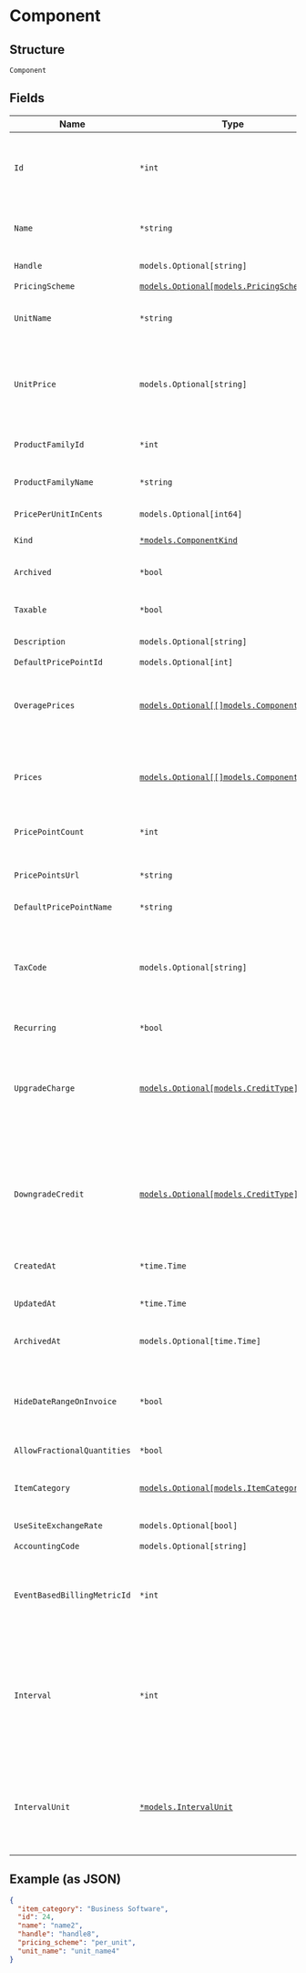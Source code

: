 
# Component

## Structure

`Component`

## Fields

| Name | Type | Tags | Description |
|  --- | --- | --- | --- |
| `Id` | `*int` | Optional | The unique ID assigned to the component by Chargify. This ID can be used to fetch the component from the API. |
| `Name` | `*string` | Optional | The name of the Component, suitable for display on statements. i.e. Text Messages. |
| `Handle` | `models.Optional[string]` | Optional | The component API handle |
| `PricingScheme` | [`models.Optional[models.PricingScheme]`](../../doc/models/pricing-scheme.md) | Optional | - |
| `UnitName` | `*string` | Optional | The name of the unit that the component’s usage is measured in. i.e. message |
| `UnitPrice` | `models.Optional[string]` | Optional | The amount the customer will be charged per unit. This field is only populated for ‘per_unit’ pricing schemes, otherwise it may be null. |
| `ProductFamilyId` | `*int` | Optional | The id of the Product Family to which the Component belongs |
| `ProductFamilyName` | `*string` | Optional | The name of the Product Family to which the Component belongs |
| `PricePerUnitInCents` | `models.Optional[int64]` | Optional | deprecated - use unit_price instead |
| `Kind` | [`*models.ComponentKind`](../../doc/models/component-kind.md) | Optional | A handle for the component type |
| `Archived` | `*bool` | Optional | Boolean flag describing whether a component is archived or not. |
| `Taxable` | `*bool` | Optional | Boolean flag describing whether a component is taxable or not. |
| `Description` | `models.Optional[string]` | Optional | The description of the component. |
| `DefaultPricePointId` | `models.Optional[int]` | Optional | - |
| `OveragePrices` | [`models.Optional[[]models.ComponentPrice]`](../../doc/models/component-price.md) | Optional | An array of price brackets. If the component uses the ‘per_unit’ pricing scheme, this array will be empty. |
| `Prices` | [`models.Optional[[]models.ComponentPrice]`](../../doc/models/component-price.md) | Optional | An array of price brackets. If the component uses the ‘per_unit’ pricing scheme, this array will be empty. |
| `PricePointCount` | `*int` | Optional | Count for the number of price points associated with the component |
| `PricePointsUrl` | `*string` | Optional | URL that points to the location to read the existing price points via GET request |
| `DefaultPricePointName` | `*string` | Optional | - |
| `TaxCode` | `models.Optional[string]` | Optional | A string representing the tax code related to the component type. This is especially important when using the Avalara service to tax based on locale. This attribute has a max length of 10 characters. |
| `Recurring` | `*bool` | Optional | - |
| `UpgradeCharge` | [`models.Optional[models.CreditType]`](../../doc/models/credit-type.md) | Optional | The type of credit to be created when upgrading/downgrading. Defaults to the component and then site setting if one is not provided.<br>Available values: `full`, `prorated`, `none`. |
| `DowngradeCredit` | [`models.Optional[models.CreditType]`](../../doc/models/credit-type.md) | Optional | The type of credit to be created when upgrading/downgrading. Defaults to the component and then site setting if one is not provided.<br>Available values: `full`, `prorated`, `none`. |
| `CreatedAt` | `*time.Time` | Optional | Timestamp indicating when this component was created |
| `UpdatedAt` | `*time.Time` | Optional | Timestamp indicating when this component was updated |
| `ArchivedAt` | `models.Optional[time.Time]` | Optional | Timestamp indicating when this component was archived |
| `HideDateRangeOnInvoice` | `*bool` | Optional | (Only available on Relationship Invoicing sites) Boolean flag describing if the service date range should show for the component on generated invoices. |
| `AllowFractionalQuantities` | `*bool` | Optional | - |
| `ItemCategory` | [`models.Optional[models.ItemCategory]`](../../doc/models/item-category.md) | Optional | One of the following: Business Software, Consumer Software, Digital Services, Physical Goods, Other |
| `UseSiteExchangeRate` | `models.Optional[bool]` | Optional | - |
| `AccountingCode` | `models.Optional[string]` | Optional | E.g. Internal ID or SKU Number |
| `EventBasedBillingMetricId` | `*int` | Optional | (Only for Event Based Components) This is an ID of a metric attached to the component. This metric is used to bill upon collected events. |
| `Interval` | `*int` | Optional | The numerical interval. i.e. an interval of ‘30’ coupled with an interval_unit of day would mean this component's default price point would renew every 30 days. This property is only available for sites with Multifrequency enabled. |
| `IntervalUnit` | [`*models.IntervalUnit`](../../doc/models/interval-unit.md) | Optional | A string representing the interval unit for this component's default price point, either month or day. This property is only available for sites with Multifrequency enabled. |

## Example (as JSON)

```json
{
  "item_category": "Business Software",
  "id": 24,
  "name": "name2",
  "handle": "handle8",
  "pricing_scheme": "per_unit",
  "unit_name": "unit_name4"
}
```

